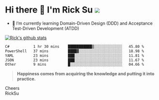 # Hi there 👋 I'm Rick Su ![](https://komarev.com/ghpvc/?username=ricksu978)
<!--
**ricksu978/ricksu978** is a ✨ _special_ ✨ repository because its `README.md` (this file) appears on your GitHub profile.

Here are some ideas to get you started:

- 🔭 I’m currently working on ...
-->
- 🌱 I’m currently learning Domain-Driven Design (DDD) and Acceptance Test-Driven Development (ATDD)
<!--
- 👯 I’m looking to collaborate on ...
- 🤔 I’m looking for help with ...
- 💬 Ask me about ...
- 📫 How to reach me: ...
- 😄 Pronouns: ...
- ⚡ Fun fact: ...
-->
[![Rick's github stats](https://github-readme-stats.vercel.app/api?username=ricksu978&theme=dark)](https://github.com/ricksu978/ricksu978)

<!--START_SECTION:waka-->

```txt
C#           1 hr 30 mins    ███████████▒░░░░░░░░░░░░░   45.80 %
PowerShell   37 mins         ████▓░░░░░░░░░░░░░░░░░░░░   18.98 %
YAML         23 mins         ███░░░░░░░░░░░░░░░░░░░░░░   11.81 %
JSON         23 mins         ███░░░░░░░░░░░░░░░░░░░░░░   11.67 %
Other        9 mins          █░░░░░░░░░░░░░░░░░░░░░░░░   04.66 %
```

<!--END_SECTION:waka-->

> **Happiness comes from acquiring the knowledge and putting it into practice.**

Cheers  
RickSu 
